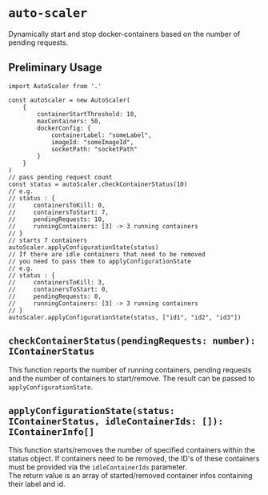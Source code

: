 # `auto-scaler`
Dynamically start and stop docker-containers based on the number of pending requests.

## Preliminary Usage

```
import AutoScaler from '.'

const autoScaler = new AutoScaler(
    {
        containerStartThreshold: 10,
        maxContainers: 50,
        dockerConfig: {
            containerLabel: "someLabel",
            imageId: "someImageId",
            socketPath: "socketPath"
        }
    }
)
// pass pending request count
const status = autoScaler.checkContainerStatus(10)
// e.g.
// status : {
//     containersToKill: 0,
//     containersToStart: 7,
//     pendingRequests: 10,
//     runningContainers: [3] -> 3 running containers
// }
// starts 7 containers
autoScaler.applyConfigurationState(status)
// If there are idle containers that need to be removed
// you need to pass them to applyConfigurationState
// e.g.
// status : {
//     containersToKill: 3,
//     containersToStart: 0,
//     pendingRequests: 0,
//     runningContainers: [3] -> 3 running containers
// }
autoScaler.applyConfigurationState(status, ["id1", "id2", "id3"])
```

## `checkContainerStatus(pendingRequests: number): IContainerStatus`
This function reports the number of running containers, pending requests
and the number of containers to start/remove. 
The result can be passed to `applyConfigurationState`.

## `applyConfigurationState(status: IContainerStatus, idleContainerIds: []): IContainerInfo[]`
This function starts/removes the number of specified containers within 
the status object. If containers need to be removed, the ID's of these containers
must be provided via the `idleContainerIds` parameter.  
The return value is an array of started/removed container infos containing 
their label and id.